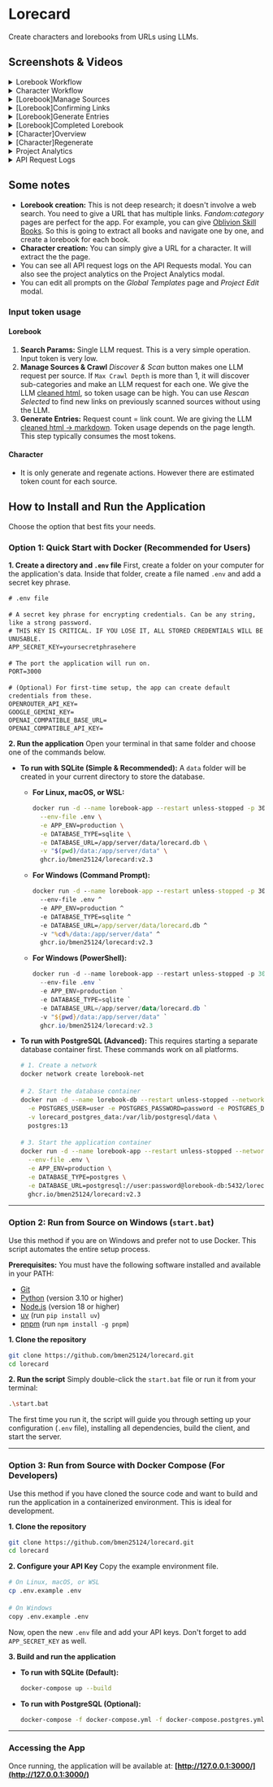 # Lorecard

Create characters and lorebooks from URLs using LLMs.

## Screenshots & Videos

<details>
  <summary>Lorebook Workflow</summary>
  
  *A video demonstrating the main workflow of creating a lorebook from a URL*

https://github.com/user-attachments/assets/d34efdb7-a5ec-4c9c-ab2b-b633fa59b3ca

</details>

<details>
  <summary>Character Workflow</summary>
  
  *A video demonstrating the main workflow of creating a character from a URL*

https://github.com/user-attachments/assets/abd86ee8-b347-40f2-a768-cb83d5607d1f

</details>

<details>
  <summary>[Lorebook]Manage Sources</summary>
  
  ![Lorebook Manage Sources](showcase/lorebook-manage-sources.png)

  ![Lorebook Edit Sources](showcase/lorebook-edit-source.png)
  
</details>

<details>
  <summary>[Lorebook]Confirming Links</summary>
  
  ![Lorebook Confirming Links](showcase/lorebook-confirm-links.png)
  
</details>

<details>
  <summary>[Lorebook]Generate Entries</summary>
  
  ![Lorebook Generate Entries](showcase/lorebook-generate-entries.png)
  
</details>

<details>
  <summary>[Lorebook]Completed Lorebook</summary>
  
  *The final generated lorebook, structured and ready for use.*
  
  ![Completed Lorebook](showcase/lorebook-complete.png)
</details>

<details>
  <summary>[Character]Overview</summary>
  
  ![Character Overview](showcase/character-complete.png)
  
</details>

<details>
  <summary>[Character]Regenerate</summary>
  
  ![Character Regenerate](showcase/character-regenerate.png)
  
</details>

<details>
  <summary>Project Analytics</summary>
  
  ![Project Analytics](showcase/project-analytics.png)
  
</details>

<details>
  <summary>API Request Logs</summary>
  
  ![API Request Logs](showcase/api-request-logs.png)
  
</details>

## Some notes
- **Lorebook creation:** This is not deep research; it doesn't involve a web search. You need to give a URL that has multiple links. _Fandom:category_ pages are perfect for the app. For example, you can give [Oblivion Skill Books](https://elderscrolls.fandom.com/wiki/Category:Oblivion:_Skill_Books). So this is going to extract all books and navigate one by one, and create a lorebook for each book.
- **Character creation:** You can simply give a URL for a character. It will extract the the page.
- You can see all API request logs on the API Requests modal. You can also see the project analytics on the Project Analytics modal.
- You can edit all prompts on the _Global Templates_ page and _Project Edit_ modal.

### Input token usage
#### Lorebook
1. **Search Params:** Single LLM request. This is a very simple operation. Input token is very low.
2. **Manage Sources & Crawl** _Discover & Scan_ button makes one LLM request per source. If `Max Crawl Depth` is more than 1, it will discover sub-categories and make an LLM request for each one. We give the LLM [cleaned html](https://github.com/bmen25124/lorecard/blob/main/server/src/services/scraper.py#L8), so token usage can be high. You can use _Rescan Selected_ to find new links on previously scanned sources without using the LLM.
3. **Generate Entries:** Request count = link count. We are giving the LLM [cleaned html -> markdown](https://github.com/bmen25124/lorecard/blob/main/server/src/services/scraper.py#L111). Token usage depends on the page length. This step typically consumes the most tokens.

#### Character
- It is only generate and regenate actions. However there are estimated token count for each source.

## How to Install and Run the Application

Choose the option that best fits your needs.

### Option 1: Quick Start with Docker (Recommended for Users)

**1. Create a directory and `.env` file**
First, create a folder on your computer for the application's data. Inside that folder, create a file named `.env` and add a secret key phrase.

```env
# .env file

# A secret key phrase for encrypting credentials. Can be any string, like a strong password.
# THIS KEY IS CRITICAL. IF YOU LOSE IT, ALL STORED CREDENTIALS WILL BE UNUSABLE.
APP_SECRET_KEY=yoursecretphrasehere

# The port the application will run on.
PORT=3000

# (Optional) For first-time setup, the app can create default credentials from these.
OPENROUTER_API_KEY=
GOOGLE_GEMINI_KEY=
OPENAI_COMPATIBLE_BASE_URL=
OPENAI_COMPATIBLE_API_KEY=
```

**2. Run the application**
Open your terminal in that same folder and choose one of the commands below.

*   **To run with SQLite (Simple & Recommended):**
    A `data` folder will be created in your current directory to store the database.

    *   **For Linux, macOS, or WSL:**
        ```bash
        docker run -d --name lorebook-app --restart unless-stopped -p 3000:3000 \
          --env-file .env \
          -e APP_ENV=production \
          -e DATABASE_TYPE=sqlite \
          -e DATABASE_URL=/app/server/data/lorecard.db \
          -v "$(pwd)/data:/app/server/data" \
          ghcr.io/bmen25124/lorecard:v2.3
        ```

    *   **For Windows (Command Prompt):**
        ```cmd
        docker run -d --name lorebook-app --restart unless-stopped -p 3000:3000 ^
          --env-file .env ^
          -e APP_ENV=production ^
          -e DATABASE_TYPE=sqlite ^
          -e DATABASE_URL=/app/server/data/lorecard.db ^
          -v "%cd%/data:/app/server/data" ^
          ghcr.io/bmen25124/lorecard:v2.3
        ```
        
    *   **For Windows (PowerShell):**
        ```powershell
        docker run -d --name lorebook-app --restart unless-stopped -p 3000:3000 `
          --env-file .env `
          -e APP_ENV=production `
          -e DATABASE_TYPE=sqlite `
          -e DATABASE_URL=/app/server/data/lorecard.db `
          -v "${pwd}/data:/app/server/data" `
          ghcr.io/bmen25124/lorecard:v2.3
        ```

*   **To run with PostgreSQL (Advanced):**
    This requires starting a separate database container first. These commands work on all platforms.

    ```bash
    # 1. Create a network
    docker network create lorebook-net

    # 2. Start the database container
    docker run -d --name lorebook-db --restart unless-stopped --network lorebook-net \
      -e POSTGRES_USER=user -e POSTGRES_PASSWORD=password -e POSTGRES_DB=lorecard \
      -v lorecard_postgres_data:/var/lib/postgresql/data \
      postgres:13

    # 3. Start the application container
    docker run -d --name lorebook-app --restart unless-stopped --network lorebook-net -p 3000:3000 \
      --env-file .env \
      -e APP_ENV=production \
      -e DATABASE_TYPE=postgres \
      -e DATABASE_URL=postgresql://user:password@lorebook-db:5432/lorecard \
      ghcr.io/bmen25124/lorecard:v2.3
    ```

---

### Option 2: Run from Source on Windows (`start.bat`)

Use this method if you are on Windows and prefer not to use Docker. This script automates the entire setup process.

**Prerequisites:**
You must have the following software installed and available in your PATH:
-   [Git](https://git-scm.com/downloads)
-   [Python](https://www.python.org/downloads/) (version 3.10 or higher)
-   [Node.js](https://nodejs.org/) (version 18 or higher)
-   [uv](https://github.com/astral-sh/uv) (run `pip install uv`)
-   [pnpm](https://pnpm.io/installation) (run `npm install -g pnpm`)

**1. Clone the repository**
```bash
git clone https://github.com/bmen25124/lorecard.git
cd lorecard
```

**2. Run the script**
Simply double-click the `start.bat` file or run it from your terminal:
```bash
.\start.bat
```
The first time you run it, the script will guide you through setting up your configuration (`.env` file), installing all dependencies, build the client, and start the server.

---

### Option 3: Run from Source with Docker Compose (For Developers)

Use this method if you have cloned the source code and want to build and run the application in a containerized environment. This is ideal for development.

**1. Clone the repository**
```bash
git clone https://github.com/bmen25124/lorecard.git
cd lorecard
```

**2. Configure your API Key**
Copy the example environment file.
```bash
# On Linux, macOS, or WSL
cp .env.example .env

# On Windows
copy .env.example .env
```
Now, open the new `.env` file and add your API keys. Don't forget to add `APP_SECRET_KEY` as well.

**3. Build and run the application**

*   **To run with SQLite (Default):**
    ```bash
    docker-compose up --build
    ```

*   **To run with PostgreSQL (Optional):**
    ```bash
    docker-compose -f docker-compose.yml -f docker-compose.postgres.yml up --build
    ```

---

### Accessing the App

Once running, the application will be available at:
**[http://127.0.0.1:3000/](http://127.0.0.1:3000/)**
